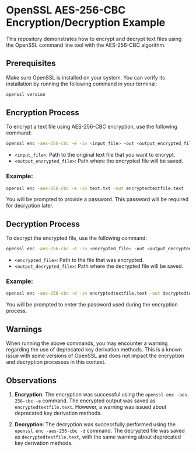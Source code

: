 # OpenSSL AES-256-CBC Encryption/Decryption Example

This repository demonstrates how to encrypt and decrypt text files using the OpenSSL command line tool with the AES-256-CBC algorithm.

## Prerequisites

Make sure OpenSSL is installed on your system. You can verify its installation by running the following command in your terminal:

```bash
openssl version
```

## Encryption Process

To encrypt a text file using AES-256-CBC encryption, use the following command:

```bash
openssl enc -aes-256-cbc -e -in <input_file> -out <output_encrypted_file>
```

- `<input_file>`: Path to the original text file that you want to encrypt.
- `<output_encrypted_file>`: Path where the encrypted file will be saved.

### Example:

```bash
openssl enc -aes-256-cbc -e -in text.txt -out encryptedtextfile.text
```

You will be prompted to provide a password. This password will be required for decryption later.

## Decryption Process

To decrypt the encrypted file, use the following command:

```bash
openssl enc -aes-256-cbc -d -in <encrypted_file> -out <output_decrypted_file>
```

- `<encrypted_file>`: Path to the file that was encrypted.
- `<output_decrypted_file>`: Path where the decrypted file will be saved.

### Example:

```bash
openssl enc -aes-256-cbc -d -in encryptedtextfile.text -out decryptedtextfile.text
```

You will be prompted to enter the password used during the encryption process.

## Warnings

When running the above commands, you may encounter a warning regarding the use of deprecated key derivation methods. This is a known issue with some versions of OpenSSL and does not impact the encryption and decryption processes in this context.

## Observations

1. **Encryption**: The encryption was successful using the `openssl enc -aes-256-cbc -e` command. The encrypted output was saved as `encryptedtextfile.text`. However, a warning was issued about deprecated key derivation methods.
   
2. **Decryption**: The decryption was successfully performed using the `openssl enc -aes-256-cbc -d` command. The decrypted file was saved as `decryptedtextfile.text`, with the same warning about deprecated key derivation methods.
